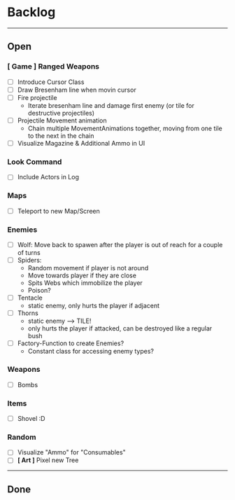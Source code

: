 # Backlog

---

## Open

### [ Game ] Ranged Weapons

* [ ] Introduce Cursor Class
* [ ] Draw Bresenham line when movin cursor
* [ ] Fire projectile
  * Iterate bresenham line and damage first enemy (or tile for destructive projectiles)
* [ ] Projectile Movement animation
  * Chain multiple MovementAnimations together, moving from one tile to the next in the chain
* [ ] Visualize Magazine & Additional Ammo in UI

### Look Command
* [ ] Include Actors in Log

### Maps
* [ ] Teleport to new Map/Screen

### Enemies
* [ ] Wolf: Move back to spawen after the player is out of reach for a couple of turns
* [ ] Spiders:
  * Random movement if player is not around
  * Move towards player if they are close
  * Spits Webs which immobilize the player
  * Poison?
* [ ] Tentacle
  * static enemy, only hurts the player if adjacent
* [ ] Thorns
  * static enemy --> TILE!
  * only hurts the player if attacked, can be destroyed like a regular bush
* [ ] Factory-Function to create Enemies?
  * Constant class for accessing enemy types?

### Weapons
* [ ] Bombs

### Items
* [ ] Shovel :D

### Random
* [ ] Visualize "Ammo" for "Consumables"
* [ ] **[ Art ]** Pixel new Tree

---

## Done